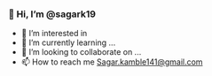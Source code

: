  ### 👋 Hi, I’m @sagark19
- 👀 I’m interested in 
- 🌱 I’m currently learning ...
- 💞️ I’m looking to collaborate on ...
- 📫 How to reach me Sagar.kamble141@gmail.com



